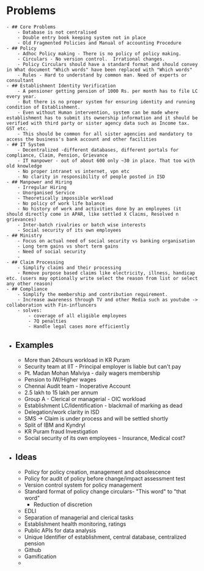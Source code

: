 # Problems
	- ## Core Problems
		- Database is not centralised
		- Double entry book keeping system not in place
		- Old Fragmented Policies and Manual of accounting Procedure
	- ## Policy
		- Adhoc Policy making - There is no policy of policy making.
		- Circulars - No version control.  Irrational changes.
		- Policy Circulars should have a standard format and should convey in What document "Which words" have been replaced with "Which words"
		- Rules - Hard to understand by common man. Need of experts or consultant
	- ## Establishment Identity Verification
		- A pensioner getting pension of 1000 Rs. per month has to file LC every year.
		- But there is no proper system for ensuring identity and running condition of Establishment.
		- Even without Human intervention, system can be made where establishment has to submit its ownership information and it should be verified with third party or sister agency data such as Income tax. GST etc.
		- This should be common for all sister agencies and mandatory to access the business's bank account and other facilities
	- ## IT System
		- Decentralized -different databases, different portals for compliance, Claim, Pension, Grievance
		- IT manpower - out of about 600 only ~30 in place. That too with old knowledge
		- No proper intranet vs internet, vpn etc
		- No clarity in responsibility of people posted in ISD
	- ## Manpower and Hiring
		- Irregular Hiring
		- Unorganised Service
		- Theoretically impossible workload
		- No policy of work life balance
		- No history of work and activities done by an employees (it should directly come in APAR, like settled X Claims, Resolved n grievances)
		- Inter-batch rivalries or batch wise interests
		- Social security of its own employees
	- ## Ministry
		- Focus on actual need of social security vs banking organisation
		- Long term gains vs short term gains
		- Need of social security
		-
	- ## Claim Processing
		- Simplify claims and their processing
		- Remove purpose based claims like electricity, illness, handicap etc. (users may optionally write select the reason from list or select any other reason)
	- ## Compliance
		- Simplify the membership and contribution requirement.
		- Increase awareness through TV and other Media such as youtube -> collaboration with Fin-influncers
		- solves:
			- coverage of all eligible employees
			- 7Q penalties
			- Handle legal cases more efficiently
- ## Examples
	- More than 24hours workload in KR Puram
	- Security team at IIT - Principal employer is liable but can't pay
	- Pt. Madan Mohan Malviya - daily wagers membership
	- Pension to IW/Higher wages
	- Chennai Audit team - Inoperative Account
	- 2.5 lakh to 15 lakh per annum
	- Group A - Clerical or managerial - OIC workload
	- Establishment LC/Identification - blackmail of marking as dead
	- Delegation/work clarity in ISD
	- SMS -> Claim is under process and will be settled shortly
	- Split of IBM and Kyndryl
	- KR Puram fraud Investigation
	- Social security of its own employees - Insurance, Medical cost?
- ## Ideas
	- Policy for policy creation, management and obsolescence
	- Policy for audit of policy before change/impact assessment test
	- Version control system for policy management
	- Standard format of policy change circulars- "This word" to "that word"
		- Reduction of discretion
	- EDLI
	- Separation of managerial and clerical tasks
	- Establishment health monitoring, ratings
	- Public APIs for data analysis
	- Unique Identifier of establishment, central database, centralized pension
	- Github
	- Gamification
	-